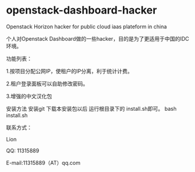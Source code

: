 openstack-dashboard-hacker
==========================

Openstack Horizon hacker for public cloud iaas plateform in china

个人对Openstack Dashboard做的一些hacker，目的是为了更适用于中国的IDC环境。

功能列表：

1.按项目分配公网IP，使租户的IP分离，利于统计计费。

2.租户登录面板可以自助修改密码。

3.增强的中文汉化包

安装方法
安装git 下载本安装包以后
运行根目录下的 install.sh即可。
bash install.sh

联系方式：

Lion

QQ: 11315889

E-mail:11315889（AT）qq.com